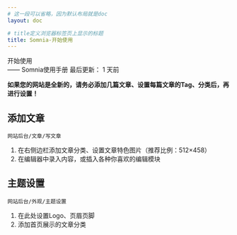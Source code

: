 ```yaml
---
# 这一段可以省略，因为默认布局就是doc
layout: doc

# title定义浏览器标签页上显示的标题
title: Somnia-开始使用
---
```

<div class="title-wrapper">
   <div class="page-title">开始使用</div>
   <div class="post-title">—— Somnia使用手册
      <span class="lastModifyTime">
          <i class="fa-regular fa-clock"></i> 最后更新： 1 天前
      </span>
   </div>
</div>

**如果您的网站是全新的，请务必添加几篇文章、设置每篇文章的Tag、分类后，再进行设置！**

## 添加文章

`网站后台/文章/写文章`

1. 在右侧边栏添加文章分类、设置文章特色图片（推荐比例：512×458）
2. 在编辑器中录入内容，或插入各种你喜欢的编辑模块

## 主题设置

`网站后台/外观/主题设置`

1. 在此处设置Logo、页眉页脚
2. 添加首页展示的文章分类
